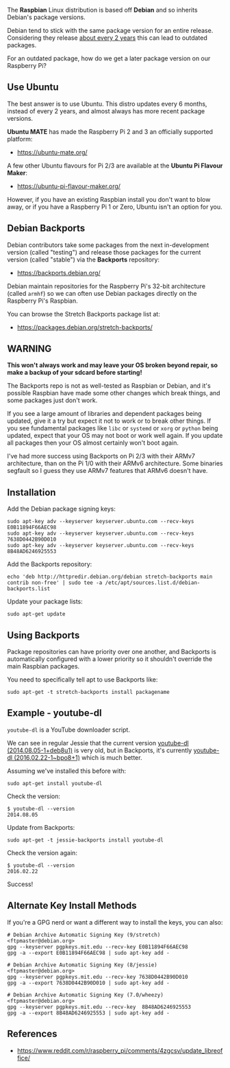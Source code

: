 The **Raspbian** Linux distribution is based off **Debian** and so inherits Debian's package versions.

Debian tend to stick with the same package version for an entire release. Considering they release [about every 2 years](https://en.wikipedia.org/wiki/List_of_Debian_releases#Release_table) this can lead to outdated packages.

For an outdated package, how do we get a later package version on our Raspberry Pi?

## Use Ubuntu

The best answer is to use Ubuntu. This distro updates every 6 months, instead of every 2 years, and almost always has more recent package versions.

**Ubuntu MATE** has made the Raspberry Pi 2 and 3 an officially supported platform:

* https://ubuntu-mate.org/

A few other Ubuntu flavours for Pi 2/3 are available at the **Ubuntu Pi Flavour Maker**:

* https://ubuntu-pi-flavour-maker.org/

However, if you have an existing Raspbian install you don't want to blow away, or if you have a Raspberry Pi 1 or Zero, Ubuntu isn't an option for you.

## Debian Backports

Debian contributors take some packages from the next in-development version (called "testing") and release those packages for the current version (called "stable") via the **Backports** repository:

* https://backports.debian.org/

Debian maintain repositories for the Raspberry Pi's 32-bit architecture (called `armhf`) so we can often use Debian packages directly on the Raspberry Pi's Raspbian.

You can browse the Stretch Backports package list at:

* https://packages.debian.org/stretch-backports/

## WARNING

**This won't always work and may leave your OS broken beyond repair, so make a backup of your sdcard before starting!**

The Backports repo is not as well-tested as Raspbian or Debian, and it's possible Raspbian have made some other changes which break things, and some packages just don't work.

If you see a large amount of libraries and dependent packages being updated, give it a try but expect it not to work or to break other things. If you see fundamental packages like `libc` or `systemd` or `xorg` or `python` being updated, expect that your OS may not boot or work well again. If you update all packages then your OS almost certainly won't boot again.

I've had more success using Backports on Pi 2/3 with their ARMv7 architecture, than on the Pi 1/0 with their ARMv6 architecture. Some binaries segfault so I guess they use ARMv7 features that ARMv6 doesn't have.

## Installation

Add the Debian package signing keys:

~~~
sudo apt-key adv --keyserver keyserver.ubuntu.com --recv-keys E0B11894F66AEC98
sudo apt-key adv --keyserver keyserver.ubuntu.com --recv-keys 7638D0442B90D010
sudo apt-key adv --keyserver keyserver.ubuntu.com --recv-keys 8B48AD6246925553
~~~

Add the Backports repository:

~~~
echo 'deb http://httpredir.debian.org/debian stretch-backports main contrib non-free' | sudo tee -a /etc/apt/sources.list.d/debian-backports.list
~~~

Update your package lists:

~~~
sudo apt-get update
~~~

## Using Backports

Package repositories can have priority over one another, and Backports is automatically configured with a lower priority so it shouldn't override the main Raspbian packages.

You need to specifically tell apt to use Backports like:

~~~
sudo apt-get -t stretch-backports install packagename
~~~

## Example - youtube-dl

`youtube-dl` is a YouTube downloader script.

We can see in regular Jessie that the current version [youtube-dl (2014.08.05-1+deb8u1)](https://packages.debian.org/jessie/web/youtube-dl) is very old, but in Backports, it's currently [youtube-dl (2016.02.22-1~bpo8+1)](https://packages.debian.org/jessie-backports/web/youtube-dl) which is much better.

Assuming we've installed this before with:

~~~
sudo apt-get install youtube-dl
~~~

Check the version:

~~~
$ youtube-dl --version
2014.08.05
~~~

Update from Backports:

~~~
sudo apt-get -t jessie-backports install youtube-dl
~~~

Check the version again:

~~~
$ youtube-dl --version
2016.02.22
~~~

Success!

## Alternate Key Install Methods

If you're a GPG nerd or want a different way to install the keys, you can also:

~~~
# Debian Archive Automatic Signing Key (9/stretch) <ftpmaster@debian.org>
gpg --keyserver pgpkeys.mit.edu --recv-key E0B11894F66AEC98
gpg -a --export E0B11894F66AEC98 | sudo apt-key add -

# Debian Archive Automatic Signing Key (8/jessie) <ftpmaster@debian.org>
gpg --keyserver pgpkeys.mit.edu --recv-key 7638D0442B90D010
gpg -a --export 7638D0442B90D010 | sudo apt-key add -

# Debian Archive Automatic Signing Key (7.0/wheezy) <ftpmaster@debian.org>
gpg --keyserver pgpkeys.mit.edu --recv-key  8B48AD6246925553
gpg -a --export 8B48AD6246925553 | sudo apt-key add -
~~~

## References

* https://www.reddit.com/r/raspberry_pi/comments/4zgcsv/update_libreoffice/